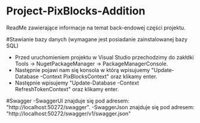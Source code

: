 # Project-PixBlocks-Addition
ReadMe zawierające informacje na temat back-endowej części projektu.

#Stawianie bazy danych (wymagane jest posiadanie zainstalowanej bazy SQL)
- Przed uruchomieniem projektu w Visual Studio przechodzimy do zakłdki Tools -> NugetPackageManager -> PackageManagerConsole.
- Następnie pojawi nam się konsola w którą wpisujuemy "Update-Database -Context PixBlocksContext" oraz klikamy enter.
- Następnie wpisujemy "Update-Database -Context RefreshTokenContext" oraz klikamy enter.

#Swagger
-SwaggerUI znajduje się pod adresem: "http://localhost:50272/swagger".
-SwaggerJson znajduje się pod adresem: "http://localhost:50272/swagger/v1/swagger.json"
